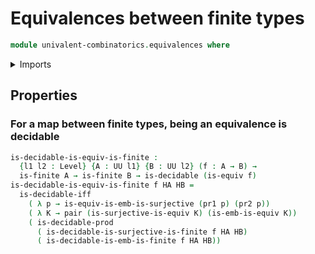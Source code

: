 # Equivalences between finite types

```agda
module univalent-combinatorics.equivalences where
```

<details><summary>Imports</summary>
```agda
open import univalent-combinatorics.embeddings
open import univalent-combinatorics.finite-types
open import univalent-combinatorics.surjective-maps
open import foundation.equivalences public
open import foundation.decidable-types
open import foundation.dependent-pair-types
open import foundation.universe-levels
```
</details>

## Properties

### For a map between finite types, being an equivalence is decidable

```agda
is-decidable-is-equiv-is-finite :
  {l1 l2 : Level} {A : UU l1} {B : UU l2} (f : A → B) →
  is-finite A → is-finite B → is-decidable (is-equiv f)
is-decidable-is-equiv-is-finite f HA HB =
  is-decidable-iff
    ( λ p → is-equiv-is-emb-is-surjective (pr1 p) (pr2 p))
    ( λ K → pair (is-surjective-is-equiv K) (is-emb-is-equiv K))
    ( is-decidable-prod
      ( is-decidable-is-surjective-is-finite f HA HB)
      ( is-decidable-is-emb-is-finite f HA HB))
```
